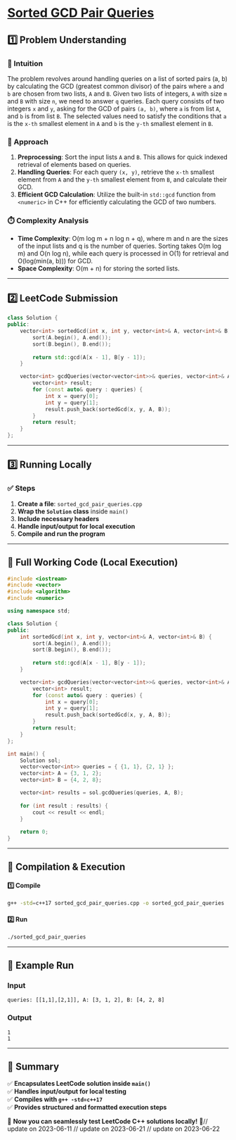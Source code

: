 # **[Sorted GCD Pair Queries](https://leetcode.com/problems/sorted-gcd-pair-queries/description/)**  

## **1️⃣ Problem Understanding**  
### **📌 Intuition**  
The problem revolves around handling queries on a list of sorted pairs (a, b) by calculating the GCD (greatest common divisor) of the pairs where `a` and `b` are chosen from two lists, `A` and `B`. Given two lists of integers, `A` with size `m` and `B` with size `n`, we need to answer `q` queries. Each query consists of two integers `x` and `y`, asking for the GCD of pairs `(a, b)`, where `a` is from list `A`, and `b` is from list `B`. The selected values need to satisfy the conditions that `a` is the `x-th` smallest element in `A` and `b` is the `y-th` smallest element in `B`.

### **🚀 Approach**  
1. **Preprocessing**: Sort the input lists `A` and `B`. This allows for quick indexed retrieval of elements based on queries.
2. **Handling Queries**: For each query `(x, y)`, retrieve the `x-th` smallest element from `A` and the `y-th` smallest element from `B`, and calculate their GCD.
3. **Efficient GCD Calculation**: Utilize the built-in `std::gcd` function from `<numeric>` in C++ for efficiently calculating the GCD of two numbers.

### **⏱️ Complexity Analysis**  
- **Time Complexity**: O(m log m + n log n + q), where m and n are the sizes of the input lists and q is the number of queries. Sorting takes O(m log m) and O(n log n), while each query is processed in O(1) for retrieval and O(log(min(a, b))) for GCD.
- **Space Complexity**: O(m + n) for storing the sorted lists.

---  

## **2️⃣ LeetCode Submission**  
```cpp
class Solution {
public:
    vector<int> sortedGcd(int x, int y, vector<int>& A, vector<int>& B) {
        sort(A.begin(), A.end());
        sort(B.begin(), B.end());
        
        return std::gcd(A[x - 1], B[y - 1]);
    }

    vector<int> gcdQueries(vector<vector<int>>& queries, vector<int>& A, vector<int>& B) {
        vector<int> result;
        for (const auto& query : queries) {
            int x = query[0];
            int y = query[1];
            result.push_back(sortedGcd(x, y, A, B));
        }
        return result;
    }
};
```

---  

## **3️⃣ Running Locally**  
### **✅ Steps**  
1. **Create a file**: `sorted_gcd_pair_queries.cpp`  
2. **Wrap the `Solution` class** inside `main()`  
3. **Include necessary headers**  
4. **Handle input/output for local execution**  
5. **Compile and run the program**  

---  

## **📝 Full Working Code (Local Execution)**  
```cpp
#include <iostream>
#include <vector>
#include <algorithm>
#include <numeric>

using namespace std;

class Solution {
public:
    int sortedGcd(int x, int y, vector<int>& A, vector<int>& B) {
        sort(A.begin(), A.end());
        sort(B.begin(), B.end());
        
        return std::gcd(A[x - 1], B[y - 1]);
    }

    vector<int> gcdQueries(vector<vector<int>>& queries, vector<int>& A, vector<int>& B) {
        vector<int> result;
        for (const auto& query : queries) {
            int x = query[0];
            int y = query[1];
            result.push_back(sortedGcd(x, y, A, B));
        }
        return result;
    }
};

int main() {
    Solution sol;
    vector<vector<int>> queries = { {1, 1}, {2, 1} };
    vector<int> A = {3, 1, 2};
    vector<int> B = {4, 2, 8};

    vector<int> results = sol.gcdQueries(queries, A, B);
    
    for (int result : results) {
        cout << result << endl;
    }
    
    return 0;
}
```  

---  

## **🔧 Compilation & Execution**  
#### **1️⃣ Compile**  
```bash
g++ -std=c++17 sorted_gcd_pair_queries.cpp -o sorted_gcd_pair_queries
```  

#### **2️⃣ Run**  
```bash
./sorted_gcd_pair_queries
```  

---  

## **🎯 Example Run**  
### **Input**  
```
queries: [[1,1],[2,1]], A: [3, 1, 2], B: [4, 2, 8]
```  
### **Output**  
```
1
1
```  

---  

## **📌 Summary**  
✅ **Encapsulates LeetCode solution inside `main()`**  
✅ **Handles input/output for local testing**  
✅ **Compiles with `g++ -std=c++17`**  
✅ **Provides structured and formatted execution steps**  

🚀 **Now you can seamlessly test LeetCode C++ solutions locally!** 🚀// update on 2023-06-11
// update on 2023-06-21
// update on 2023-06-22
